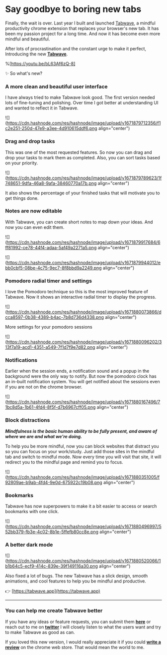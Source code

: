 # Say goodbye to boring new tabs

Finally, the wait is over. Last year I built and launched [Tabwave](https://tabwave.app), a mindful productivity chrome extension that replaces your browser's new tab. It has been my passion project for a long time. And now it has become even more mindful and beautiful.

After lots of procrastination and the constant urge to make it perfect, Introducing the new [**Tabwave**](https://tabwave.app).

%[https://youtu.be/bL63Af6zQ-8] 

✨ So what's new?

### **A more clean and beautiful user interface**

I have always tried to make Tabwave look good. The first version needed lots of fine-tuning and polishing. Over time I got better at understanding UI and wanted to reflect it in Tabwave.

![](https://cdn.hashnode.com/res/hashnode/image/upload/v1671879712356/f1c2e251-250d-47e9-a3ee-4d910615ddf6.png align="center")

### **Drag and drop tasks**

This was one of the most requested features. So now you can drag and drop your tasks to mark them as completed. Also, you can sort tasks based on your priority.

![](https://cdn.hashnode.com/res/hashnode/image/upload/v1671879789623/1f748651-9dfa-46a8-9afa-38460770a17b.png align="center")

It also shows the percentage of your finished tasks that will motivate you to get things done.

### **Notes are now editable**

With Tabwave, you can create short notes to map down your ideas. And now you can even edit them.

![](https://cdn.hashnode.com/res/hashnode/image/upload/v1671879917684/6ff81992-ce78-44f4-adaa-5af49a2271a5.png align="center")

![](https://cdn.hashnode.com/res/hashnode/image/upload/v1671879944012/ebb0cbf5-08be-4c75-9ec7-8f8bbd9a2249.png align="center")

### **Pomodoro radial timer and settings**

I love the Pomodoro technique so this is the most improved feature of Tabwave. Now it shows an interactive radial timer to display the progress.

![](https://cdn.hashnode.com/res/hashnode/image/upload/v1671880073866/dcca8597-0b38-4389-b4ac-7b8d736d4338.png align="center")

More settings for your pomodoro sessions

![](https://cdn.hashnode.com/res/hashnode/image/upload/v1671880096202/313f7a19-acd1-4351-a549-7f1d7f9e7d82.png align="center")

### **Notifications**

Earlier when the session ends, a notification sound and a popup in the background were the only way to notify. But now the pomodoro clock has an in-built notification system. You will get notified about the sessions even if you are not on the chrome browser.

![](https://cdn.hashnode.com/res/hashnode/image/upload/v1671880167496/71bc8d5a-1b61-4fd4-8f5f-d7b6967cff05.png align="center")

### **Block distractions**

***Mindfulness is the basic human ability to be fully present, and aware of where we are and what we're doing.***

To help you be more mindful, now you can block websites that distract you so you can focus on your work/study. Just add those sites in the mindful tab and switch to mindful mode. Now every time you will visit that site, it will redirect you to the mindful page and remind you to focus.

![](https://cdn.hashnode.com/res/hashnode/image/upload/v1671880351005/f92809ae-b9ab-4fd4-9e0d-675922c19b08.png align="center")

### **Bookmarks**

Tabwave has now superpowers to make it a bit easier to access or search bookmarks with one click.

![](https://cdn.hashnode.com/res/hashnode/image/upload/v1671880496997/552bb379-fb3e-4c02-8b1e-5ffefb80cc8e.png align="center")

### **A better dark mode**

![](https://cdn.hashnode.com/res/hashnode/image/upload/v1671880520066/1b1b64c5-ecf9-414c-839e-39f149116a30.png align="center")

Also fixed a lot of bugs. The new Tabwave has a slick design, smooth animations, and cool features to help you be mindful and productive.

👉 [https://tabwave.app](https://tabwave.app)

---

### **You can help me create Tabwave better**

If you have any ideas or feature requests, you can submit them [**here**](https://tally.so/r/wA77XW) or reach out to me on [**twitter**](https://twitter.com/WankhadeRutik) I will closely listen to what the users want and try to make Tabwave as good as can.

If you loved this new version, I would really appreciate it if you could [**write a review**](https://chrome.google.com/webstore/detail/tabwave/kilclhheeidneiiiaeggbadgommkdhbc) on the chrome web store. That would mean the world to me.